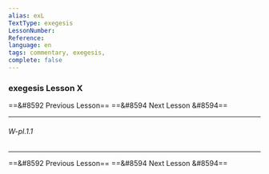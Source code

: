 ```yaml
---
alias: exL
TextType: exegesis
LessonNumber: 
Reference: 
language: en
tags: commentary, exegesis,
complete: false
---
```


### exegesis Lesson X


==&#8592 Previous Lesson== 
==&#8594 Next Lesson &#8594== 
***

###### W-pI.1.1
***

==&#8592 Previous Lesson== 
==&#8594 Next Lesson &#8594== 

